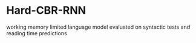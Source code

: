 # Hard-CBR-RNN
working memory limited language model evaluated on syntactic tests and reading time predictions
